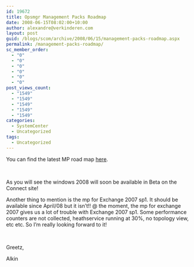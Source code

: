 ```yaml
---
id: 19672
title: Opsmgr Management Packs Roadmap
date: 2008-06-15T08:02:00+10:00
author: alexandre@verkinderen.com
layout: post
guid: /blogs/scom/archive/2008/06/15/management-packs-roadmap.aspx
permalink: /management-packs-roadmap/
sc_member_order:
  - "0"
  - "0"
  - "0"
  - "0"
  - "0"
  - "0"
post_views_count:
  - "1549"
  - "1549"
  - "1549"
  - "1549"
  - "1549"
categories:
  - SystemCenter
  - Uncategorized
tags:
  - Uncategorized
---
```

You can find the latest MP road map <a href="http://fichiers.gainche.net/files/mproadmap.pptx" target="_blank">here</a>.

&nbsp;

As you will see the windows 2008 will soon be available in Beta on the Connect site! 

Another thing to mention is the mp for Exchange 2007 sp1. It should be available since April/08 but it isn&#8217;t!! @ the moment, the mp for exchange 2007 gives us a lot of trouble with Exchange 2007 sp1. Some performance counters are not collected, heathservice running at 30%, no topology view, etc etc. So I&#8217;m really looking forward to it!

&nbsp;

Greetz,

Alkin